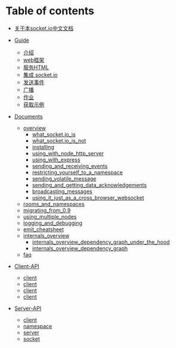 # Table of contents
* [关于本socket.io中文文档](README.md)
* [Guide]()
    * [介绍](guide/1-introduction.md)
    * [web框架](guide/2-the_web_framework.md)
    * [服务HTML](guide/3-serving_html.md)
    * [集成 socket.io](guide/4-integrating_socket.io.md)
    * [发送事件](guide/5-emitting_events.md)
    * [广播](guide/6-broadcasting.md)
    * [作业](guide/7-homework.md)
    * [获取示例](guide/8-getting_this_example.md)

* [Documents]()
    * [overview]()
        * [what_socket.io_is](docs/overview/what_socket.io_is.md)    
        * [what_socket.io_is_not](docs/overview/what_socket.io_is_not.md)    
        * [installing](docs//overview/installing.md)    
        * [using_with_node_http_server](docs/overview/using_with_node_http_server.md)    
        * [using_with_express](docs/overview/.md)    
        * [sending_and_receiving_events](docs/overview/sending_and_receiving_events.md)    
        * [restricting_yourself_to_a_namespace](docs/overview/restricting_yourself_to_a_namespace.md)    
        * [sending_volatile_message](docs/overview/sending_volatile_message.md)    
        * [sending_and_getting_data_acknowledgements](docs/overview/sending_and_getting_data_acknowledgements.md)  
        * [broadcasting_messages](docs/overview/broadcasting_messages.md)   
        * [using_it_just_as_a_cross_browser_websocket](docs/overview/using_it_just_as_a_cross_browser_websocket.md)     
    * [rooms_and_namespaces]()
    * [migrating_from_0.9]()
    * [using_multiple_nodes]()
    * [logging_and_debugging]()
    * [emit_cheatsheet](docs/emit_cheatsheet.md)
    * [internals_overview]()
        * [internals_overview_dependency_graph_under_the_hood](docs/internals_overview_dependency_graph_under_the_hood.md)
        * [internals_overview_dependency_graph](docs/internals_overview_dependency_graph.md)
     * [faq](docs/faq.md)   

* [Client-API]()
    * [client]()
    * [client]()
    * [client]()
    * [client]()
* [Server-API]()
    * [client]()
    * [namespace]()
    * [server]()
    * [socket]()

